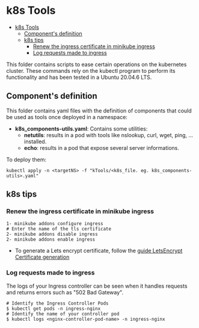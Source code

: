 # k8s Tools

- [k8s Tools](#k8s-tools)
  - [Component's definition](#components-definition)
  - [k8s tips](#k8s-tips)
    - [Renew the ingress certificate in minikube ingress](#renew-the-ingress-certificate-in-minikube-ingress)
    - [Log requests made to ingress](#log-requests-made-to-ingress)

This folder contains scripts to ease certain operations on the kubernetes cluster.
These commands rely on the kubectl program to perform its functionality and has been tested in a Ubuntu 20.04.6 LTS.    

## Component's definition
This folder contains yaml files with the definition of components that could be used as tools once deployed in a namespace:  
- **k8s_components-utils.yaml**: Contains some utilities:
  - **netutils**: results in a pod with tools like nslookup, curl, wget, ping, ... installed.
  - **echo**: results in a pod that expose several server informations.    

To deploy them:
```
kubectl apply -n <targetNS> -f "kTools/<k8s_file. eg. k8s_components-utils>.yaml"
```
## k8s tips
### Renew the ingress certificate in minikube ingress
  ```
  1- minikube addons configure ingress 
  # Enter the name of the tls certificate
  2- minikube addons disable ingress
  2- minikube addons enable ingress
  ```
- To generate a Lets encrypt certificate, follow the [guide LetsEncrypt Certificate generation](README-letsEncryptCertGeneration.md)

### Log requests made to ingress
The logs of your Ingress controller can be seen when it handles requests and returns errors such as "502 Bad Gateway".  
```
# Identify the Ingress Controller Pods
$ kubectl get pods -n ingress-nginx
# Identify the name of your controller pod
$ kubectl logs <nginx-controller-pod-name> -n ingress-nginx
```